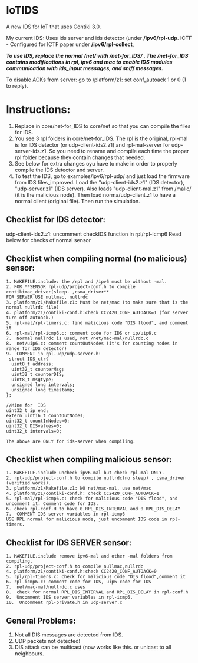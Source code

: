 # IoTIDS #
A new IDS for IoT that uses Contiki 3.0.

My current IDS: Uses ids server and ids detector (under **/ipv6/rpl-udp**. 
ICTF - Configured for ICTF paper under **/ipv6/rpl-collect**, 

***To use IDS, replace the normal /net/ with /net-for_IDS/ . 
The /net-for_IDS contains modifications in rpl, ipv6 and mac to enable IDS modules communication with ids_input messages, and sniff messages.***

To disable ACKs from server: go to /platform/z1: set conf_autoack 1 or 0 (1 to reply). 

# Instructions: #
1. Replace in core/net-for_IDS to core/net so that you can compile the files for IDS.
2. You see 3 rpl folders in core/net-for_IDS. The rpl is the original, rpl-mal is for IDS detector (or udp-client-ids2.z1) and rpl-mal-server for udp-server-ids.z1. So you need to rename and compile each time the proper rpl folder because they contain changes that needed.
3. See below for extra changes oyu have to make in order to properly compile the IDS detector and server.
4. To test the IDS, go to examples/ipv6/rpl-udp/ and just load the firmware from IDS files_improved. Load the "udp-client-ids2.z1" (IDS detector), "udp-server.z1" (IDS server).
Also loads "udp-client-mal.z1" from /malic/ (it is the malicious node). Then load norma/udp-client.z1 to have a normal client (original file).
Then run the simulation.
 

## Checklist for IDS detector: ##
udp-client-ids2.z1: uncomment checkIDS function in rpl/rpl-icmp6
Read below for checks of normal sensor

## Checklist when compiling normal (no malicious) sensor: ##

	1. MAKEFILE.include: the /rpl and /ipv6 must be without -mal.
	2. FOR **SENSOR rpl-udp/project-conf.h to compile contikimac_driver(sleep. ,csma_driver**
	FOR SERVER USE nullmac, nullrdc
	3. platform/z1/Makefile.z1: Must be net/mac (to make sure that is the normal nullrdc file) 
	4. platform/z1/contiki-conf.h:check CC2420_CONF_AUTOACK=1 (for server turn off autoack.)
	5. rpl-mal/rpl-timers.c: find malicious code "DIS flood", and comment it
	6. rpl-mal/rpl-icmp6.c: comment code for IDS or ip/uip6.c
	7.  Normal nullrdc is used, not /net/mac-mal/nullrdc.c
	8.  net/uip6.c: comment countOutNodes (it's for counting nodes in range for IDS detector)
	9.  COMMENT in rpl-udp/udp-server.h:
	 struct IDS_ctr{
	  uint8_t address;
	  uint32_t counterMsg;
	  uint32_t counterDIS;
	  uint8_t msgtype;
	  unsigned long intervals;
	  unsigned long timestamp;
	};

	//Mine for  IDS
	uint32_t ip_end;
	extern uint16_t countOutNodes;
	uint32_t countInNodes=0;
	uint32_t DISvalues=0;
	uint32_t intervals=0;

	The above are ONLY for ids-server when compiling.

## Checklist when compiling malicious sensor: ##
	
	1. MAKEFILE.include uncheck ipv6-mal but check rpl-mal ONLY.
	2. rpl-udp/project-conf.h to compile nullrdc(no sleep) , csma_driver (verified works). 
	3. platform/z1/Makefile.z1: NO net/mac-mal, use net/mac
	4. platform/z1/contiki-conf.h: check CC2420_CONF_AUTOACK=1
	5. rpl-mal/rpl-icmp6.c: check for malicious code "DIS flood", and uncomment it. Comment code for IDS.
	6. check rpl-conf.H to have 0 RPL_DIS_INTERVAL and 0 RPL_DIS_DELAY
	7.  COMMENT IDS server variables in rpl-icmp6
	USE RPL normal for malicious node, just uncomment IDS code in rpl-timers.


## Checklist for IDS SERVER sensor: ##
	
	1. MAKEFILE.include remove ipv6-mal and other -mal folders from compiling.
	2. rpl-udp/project-conf.h to compile nullmac,nullrdc
	4. platform/z1/contiki-conf.h:check CC2420_CONF_AUTOACK=0
	5. rpl/rpl-timers.c: check for malicious code "DIS flood",comment it
	6. rpl-icmp6.c: comment code for IDS, uip6 code for IDS
	7.  net/mac-mal/nullrdc.c uses
	8.  check for normal RPL_DIS_INTERVAL and RPL_DIS_DELAY in rpl-conf.h
	9.  Uncomment IDS server variables in rpl-icmp6.
	10.  Uncomment rpl-private.h in udp-server.c

## General Problems: ## 
1. Not all DIS messages are detected from IDS. 
2. UDP packets not detected!
3. DIS attack can be multicast (now works like this.  or unicast to all neighbours.
